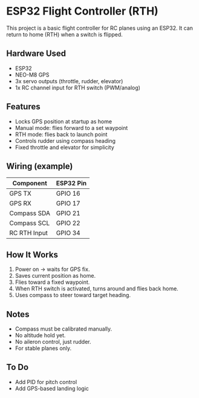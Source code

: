 # ESP32 Flight Controller (RTH)

This project is a basic flight controller for RC planes using an ESP32. It can return to home (RTH) when a switch is flipped.

## Hardware Used
- ESP32
- NEO-M8 GPS
- 3x servo outputs (throttle, rudder, elevator)
- 1x RC channel input for RTH switch (PWM/analog)

## Features
- Locks GPS position at startup as home
- Manual mode: flies forward to a set waypoint
- RTH mode: flies back to launch point
- Controls rudder using compass heading
- Fixed throttle and elevator for simplicity

## Wiring (example)
| Component      | ESP32 Pin |
|----------------|-----------|
| GPS TX         | GPIO 16   |
| GPS RX         | GPIO 17   |
| Compass SDA    | GPIO 21   |
| Compass SCL    | GPIO 22   |
| RC RTH Input   | GPIO 34   |

## How It Works
1. Power on → waits for GPS fix.
2. Saves current position as home.
3. Flies toward a fixed waypoint.
4. When RTH switch is activated, turns around and flies back home.
5. Uses compass to steer toward target heading.

## Notes
- Compass must be calibrated manually.
- No altitude hold yet.
- No aileron control, just rudder.
- For stable planes only.

## To Do
- Add PID for pitch control
- Add GPS-based landing logic


